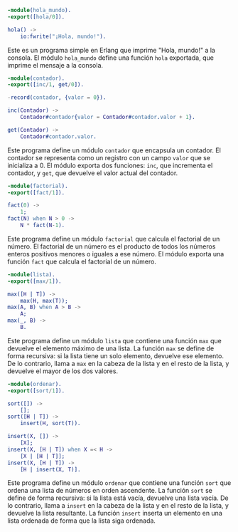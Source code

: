 ```erlang
-module(hola_mundo).
-export([hola/0]).

hola() ->
    io:fwrite("¡Hola, mundo!").
```

Este es un programa simple en Erlang que imprime "Hola, mundo!" a la consola. El módulo `hola_mundo` define una función `hola` exportada, que imprime el mensaje a la consola.

```erlang
-module(contador).
-export([inc/1, get/0]).

-record(contador, {valor = 0}).

inc(Contador) ->
    Contador#contador{valor = Contador#contador.valor + 1}.

get(Contador) ->
    Contador#contador.valor.
```

Este programa define un módulo `contador` que encapsula un contador. El contador se representa como un registro con un campo `valor` que se inicializa a 0. El módulo exporta dos funciones: `inc`, que incrementa el contador, y `get`, que devuelve el valor actual del contador.

```erlang
-module(factorial).
-export([fact/1]).

fact(0) ->
    1;
fact(N) when N > 0 ->
    N * fact(N-1).
```

Este programa define un módulo `factorial` que calcula el factorial de un número. El factorial de un número es el producto de todos los números enteros positivos menores o iguales a ese número. El módulo exporta una función `fact` que calcula el factorial de un número.

```erlang
-module(lista).
-export([max/1]).

max([H | T]) ->
    max(H, max(T));
max(A, B) when A > B ->
    A;
max(_, B) ->
    B.
```

Este programa define un módulo `lista` que contiene una función `max` que devuelve el elemento máximo de una lista. La función `max` se define de forma recursiva: si la lista tiene un solo elemento, devuelve ese elemento. De lo contrario, llama a `max` en la cabeza de la lista y en el resto de la lista, y devuelve el mayor de los dos valores.

```erlang
-module(ordenar).
-export([sort/1]).

sort([]) ->
    [];
sort([H | T]) ->
    insert(H, sort(T)).

insert(X, []) ->
    [X];
insert(X, [H | T]) when X =< H ->
    [X | [H | T]];
insert(X, [H | T]) ->
    [H | insert(X, T)].
```

Este programa define un módulo `ordenar` que contiene una función `sort` que ordena una lista de números en orden ascendente. La función `sort` se define de forma recursiva: si la lista está vacía, devuelve una lista vacía. De lo contrario, llama a `insert` en la cabeza de la lista y en el resto de la lista, y devuelve la lista resultante. La función `insert` inserta un elemento en una lista ordenada de forma que la lista siga ordenada.